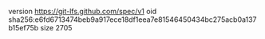 version https://git-lfs.github.com/spec/v1
oid sha256:e6fd6713474beb9a917ece18df1eea7e81546450434bc275acb0a137b15ef75b
size 2705

